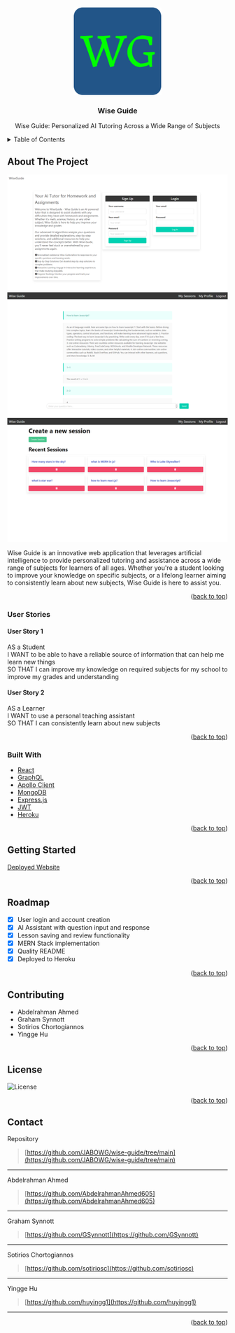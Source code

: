 <a name="readme-top"></a>

<!-- PROJECT LOGO -->
<br />
<div align="center">

  <img src="images/Project-logo.png" alt="Logo" width="200" height="200">

  <h3 align="center">Wise Guide</h3>

  <p align="center">
    Wise Guide: Personalized AI Tutoring Across a Wide Range of Subjects
  </p>
</div>

<!-- TABLE OF CONTENTS -->
<details>
  <summary>Table of Contents</summary>
  <ol>
    <li>
      <a href="#about-the-project">About The Project</a>
      <ul>
        <li><a href="#built-with">Built With</a></li>
      </ul>
    </li>
    <li>
      <a href="#getting-started">Getting Started</a>
    </li>
    <li><a href="#roadmap">Roadmap</a></li>
    <li><a href="#contributing">Contributing</a></li>
    <li><a href="#license">License</a></li>
    <li><a href="#contact">Contact</a></li>
  </ol>
</details>

<!-- ABOUT THE PROJECT -->

## About The Project

![image](images/WiseGuide-screenshot1.png)
![image](images/WiseGuide-screenshot2.png)
![image](images/WiseGuide-screenshot3.png)

Wise Guide is an innovative web application that leverages artificial intelligence to provide personalized tutoring and assistance across a wide range of subjects for learners of all ages. Whether you're a student looking to improve your knowledge on specific subjects, or a lifelong learner aiming to consistently learn about new subjects, Wise Guide is here to assist you.

<p align="right">(<a href="#readme-top">back to top</a>)</p>

### User Stories

#### User Story 1

AS a Student  
I WANT to be able to have a reliable source of information that can help me learn new things  
SO THAT I can improve my knowledge on required subjects for my school to improve my grades and understanding

#### User Story 2

AS a Learner  
I WANT to use a personal teaching assistant  
SO THAT I can consistently learn about new subjects

<p align="right">(<a href="#readme-top">back to top</a>)</p>

### Built With

- [React](https://reactjs.org/)
- [GraphQL](https://graphql.org/)
- [Apollo Client](https://www.apollographql.com/docs/react/)
- [MongoDB](https://www.mongodb.com/)
- [Express.js](https://expressjs.com/)
- [JWT](https://jwt.io/)
- [Heroku](https://www.heroku.com/)

<p align="right">(<a href="#readme-top">back to top</a>)</p>

<!-- GETTING STARTED -->

## Getting Started

[Deployed Website](https://mighty-island-49010.herokuapp.com/)

<p align="right">(<a href="#readme-top">back to top</a>)</p>

<!-- ROADMAP -->

## Roadmap

- [x] User login and account creation
- [x] AI Assistant with question input and response
- [x] Lesson saving and review functionality
- [x] MERN Stack implementation
- [x] Quality README
- [x] Deployed to Heroku

<p align="right">(<a href="#readme-top">back to top</a>)</p>

<!-- CONTRIBUTING -->

## Contributing

- Abdelrahman Ahmed
- Graham Synnott
- Sotirios Chortogiannos
- Yingge Hu

<p align="right">(<a href="#readme-top">back to top</a>)</p>

<!-- LICENSE -->

## License

![License](https://img.shields.io/badge/License-MIT-green.svg)

<p align="right">(<a href="#readme-top">back to top</a>)</p>

<!-- CONTACT -->

## Contact

Repository

> [https://github.com/JABOWG/wise-guide/tree/main](https://github.com/JABOWG/wise-guide/tree/main)

---

Abdelrahman Ahmed

> [https://github.com/AbdelrahmanAhmed605](https://github.com/AbdelrahmanAhmed605)

---

Graham Synnott

> [https://github.com/GSynnott](https://github.com/GSynnott)

---

Sotirios Chortogiannos

> [https://github.com/sotiriosc](https://github.com/sotiriosc)

---

Yingge Hu

> [https://github.com/huyingg1](https://github.com/huyingg1)

---

<p align="right">(<a href="#readme-top">back to top</a>)</p>
